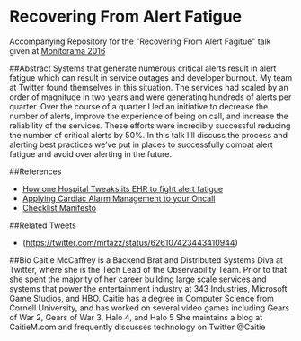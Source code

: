 # Recovering From Alert Fatigue
Accompanying Repository for the "Recovering From Alert Fagitue" talk given at [Monitorama 2016](http://monitorama.com/)

##Abstract
Systems that generate numerous critical alerts result in alert fatigue which can result in service outages and developer burnout.  My team at Twitter found themselves in this situation.  The services had scaled by an order of magnitude in two years and were generating hundreds of alerts per quarter. Over the course of a quarter I led an initiative to decrease the number of alerts, improve the experience of being on call, and increase the reliability of the services.  These efforts were incredibly successful reducing the number of critical alerts by 50%.  In this talk I’ll discuss the process and alerting best practices we’ve put in places to successfully combat alert fatigue and avoid over alerting in the future.

##References
* [How one Hospital Tweaks its EHR to fight alert fatigue](http://www.healthcareitnews.com/news/how-one-hospital-tweaks-its-ehr-fight-alert-fatigue)
* [Applying Cardiac Alarm Management to your Oncall](http://fractio.nl/2014/08/26/cardiac-alarms-and-ops/)
* [Checklist Manifesto](http://www.amazon.com/Checklist-Manifesto-How-Things-Right/dp/0312430000)


##Related Tweets
* (https://twitter.com/mrtazz/status/626107423443410944)


##Bio
Caitie McCaffrey is a Backend Brat and Distributed Systems Diva at Twitter, where she is the Tech Lead of the Observability Team.  Prior to that she spent the majority of her career building large scale services and systems that power the entertainment industry at 343 Industries, Microsoft Game Studios, and HBO.  Caitie has a degree in Computer Science from Cornell University, and has worked on several video games including Gears of War 2, Gears of War 3, Halo 4, and Halo 5 She maintains a blog at  CaitieM.com  and frequently discusses technology on Twitter @Caitie


